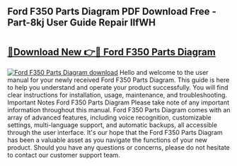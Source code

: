 ## Ford F350 Parts Diagram PDF Download Free - Part-8kj User Guide Repair lIfWH

# <h2><a href="http://dfr9g2.blite.top/?on=Ford+F350+Parts+Diagram">🔗Download New 👉🔴 Ford F350 Parts Diagram</a></h2>

[![Ford F350 Parts Diagram download](https://i.imgur.com/lujVjoI.png)](http://dfr9g2.blite.top/?on=Ford+F350+Parts+Diagram)
Hello and welcome to the user manual for your newly received Ford F350 Parts Diagram. This guide is here to help you understand and operate your product successfully. You will find clear instructions for installation, usage, maintenance, and troubleshooting. Important Notes Ford F350 Parts Diagram Please take note of any important information throughout this manual. Ford F350 Parts Diagram comes with an array of advanced features, including voice recognition, customizable settings, multi-language support, and automatic backups, all accessible through the user interface. It's our hope that the Ford F350 Parts Diagram has been a valuable asset as you navigate the functions of your new product. Should you have any questions or concerns, please do not hesitate to contact our customer support team.
